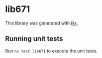 # lib671

This library was generated with [Nx](https://nx.dev).

## Running unit tests

Run `nx test lib671` to execute the unit tests.
